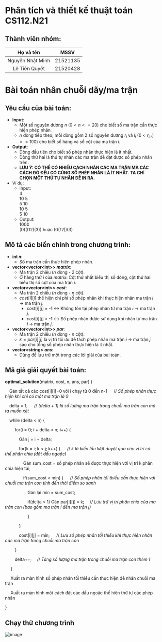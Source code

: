 # Phân tích và thiết kế thuật toán CS112.N21
## Thành viên nhóm: ##
|     Họ và tên     |    MSSV    |
| :---------------: | :--------: |
| Nguyễn Nhật Minh  | 21521135   |
| Lê Tiến Quyết     | 21520428   |
# Bài toán nhân chuỗi dãy/ma trận 
## Yêu cầu của bài toán:  
- **Input**: 
  - Một số nguyên dương $n$ ($0 < n <= 20$) cho biết số ma trận cần thực hiện phép nhân.  
  - $n$ dòng tiếp theo, mỗi dòng gồm 2 số nguyên dương $r_i$ và $l_i$ ($0 < r_i, l_i <= 100$) cho biết số hàng và số cột của ma trận $i$.
- **Output**:
  - Dòng đầu tiên cho biết số phép nhân thực hiện là ít nhất.
  - Dòng thứ hai là thứ tự nhân các ma trận để đạt được số phép nhân trên.
  - **LƯU Ý: CÓ THỂ CÓ NHIỀU CÁCH NHÂN CÁC MA TRẬN MÀ CÁC CÁCH ĐÓ ĐỀU CÓ CÙNG SỐ PHÉP NHÂN LÀ ÍT NHẤT. TA CHỈ CHỌN MỘT THỨ TỰ NHÂN ĐỂ IN RA.** 
- Ví dụ:
  - Input:  
4  
10 5  
5 10  
10 5  
5 10  
  - Output:  
1000  
(0)((12)(3)) hoặc (0(12))(3) 
## Mô tả các biến chính trong chương trình:  
- **int $n$**:   
  - Số ma trận cần thực hiện phép nhân.
- **vector<vector\<int\>> $matrix$**:  
  - Ma trận 2 chiều ($n$ dòng - 2 cột).  
  - Ở hàng thứ $i$ của $matrix$: Cột thứ nhất biểu thị số dòng, cột thứ hai biểu thị số cột của ma trận $i$.
- **vector<vector\<int\>> $cost$**:  
  - Ma trận 2 chiều ($n$ dòng - $n$ cột).  
  - $cost[i][j]$ thể hiện chi phí số phép nhân khi thực hiện nhân ma trận $i$ $\rightarrow$ ma trận $j$.  
    - $cost[i][j]$ = -1 $\leftrightarrow$ Không tồn tại phép nhân từ ma trận $i$ $\rightarrow$ ma trận $j$.  
    - $cost[i][j]$ > -1 $\leftrightarrow$ Số phép nhân được sử dụng khi nhân từ ma trận $i$ $\rightarrow$ ma trận $j$.  
- **vector<vector\<int\>> $par$**:  
  - Ma trận 2 chiều ($n$ dòng - $n$ cột).  
  - $k = par[i][j]$ là vị trí tối ưu để tách phép nhân ma trận $i$ $\rightarrow$ ma trận $j$ sao cho tổng số phép nhân thực hiện là ít nhất.  
- **vector\<string\> $ans$**:  
  - Dùng để lưu trữ một trong các lời giải của bài toán.  
 ## Mã giả giải quyết bài toán:
 
**optimal_solution**(matrix, cost, n, ans, par) {

&emsp;Gán tất cả các cost[i][i]=0 với i chạy từ 0 đến n-1   &emsp;   // *Số phép nhân thực hiện khi chỉ có một ma trận là 0*
  
&emsp;delta = 1;     &emsp;  // *(delta + 1) là số lượng ma trận trong chuỗi ma trận con mà ta muốn xét* 
  
&emsp;while (delta < n) {
  
&emsp;&emsp;    for(i = 0; i + delta < n; i++) {
    
&emsp;&emsp;&emsp;    Gán j = i + delta;
      
&emsp;&emsp;&emsp;    for(k = i; k < j; k++) { &emsp;  // *k là biến lần lượt duyệt qua các vị trí có thể phân chia (đặt dấu ngoặc)*
      
&emsp;&emsp;&emsp;&emsp;    Gán sum_cost = số phép nhân sẽ được thực hiện với vị trí k phân chia hiện tại;
      
&emsp;&emsp;&emsp;&emsp;    if(sum_cost < min) { &emsp;  // *Số phép nhân tối thiểu cần thực hiện với chuỗi ma trận con tính đến thời điểm so sánh*
      
&emsp;&emsp;&emsp;&emsp;&emsp;    Gán lại min = sum_cost;
        
&emsp;&emsp;&emsp;&emsp;&emsp;    if(delta > 1) Gán par[i][j] = k;  &emsp;// *Lưu trữ vị trí phân chia của ma trận con (bao gồm ma trận i đến ma trận j)*

&emsp;&emsp;&emsp;&emsp;&emsp;    }

&emsp;&emsp;&emsp;      }
      
&emsp;&emsp;&emsp;    cost[i][j] = min;   &emsp; // *Lưu số phép nhân tối thiểu khi thực hiện nhân các ma trận trong chuỗi ma trận con*

&emsp;&emsp;    }
      
&emsp;&emsp;    delta++; &emsp;// *Tăng số lượng ma trận trong chuỗi ma trận con thêm 1*
    
&emsp;    }
  
&emsp;    Xuất ra màn hình số phép nhân tối thiểu cần thực hiện để nhân chuỗi ma trận 
  
&emsp;    Xuất ra màn hình một cách đặt các dấu ngoặc thể hiện thứ tự các phép nhân 
  
}
## Chạy thử chương trình  
![image](https://github.com/LeTienQuyet/CS112.N21_multiply_matrix/assets/97799935/979b7e36-cd7b-4280-806f-9cb1957b7dc8)

